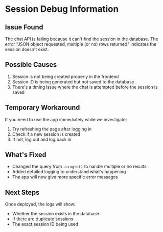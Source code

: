 # Session Debug Information

## Issue Found

The chat API is failing because it can't find the session in the database. The error "JSON object requested, multiple (or no) rows returned" indicates the session doesn't exist.

## Possible Causes

1. Session is not being created properly in the frontend
2. Session ID is being generated but not saved to the database
3. There's a timing issue where the chat is attempted before the session is saved

## Temporary Workaround

If you need to use the app immediately while we investigate:

1. Try refreshing the page after logging in
2. Check if a new session is created
3. If not, log out and log back in

## What's Fixed

- Changed the query from `.single()` to handle multiple or no results
- Added detailed logging to understand what's happening
- The app will now give more specific error messages

## Next Steps

Once deployed, the logs will show:

- Whether the session exists in the database
- If there are duplicate sessions
- The exact session ID being used
